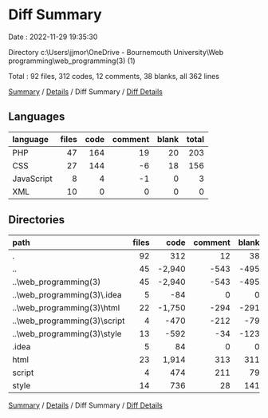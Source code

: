 # Diff Summary

Date : 2022-11-29 19:35:30

Directory c:\\Users\\jjmor\\OneDrive - Bournemouth University\\Web programming\\web_programming(3) (1)

Total : 92 files,  312 codes, 12 comments, 38 blanks, all 362 lines

[Summary](results.md) / [Details](details.md) / Diff Summary / [Diff Details](diff-details.md)

## Languages
| language | files | code | comment | blank | total |
| :--- | ---: | ---: | ---: | ---: | ---: |
| PHP | 47 | 164 | 19 | 20 | 203 |
| CSS | 27 | 144 | -6 | 18 | 156 |
| JavaScript | 8 | 4 | -1 | 0 | 3 |
| XML | 10 | 0 | 0 | 0 | 0 |

## Directories
| path | files | code | comment | blank | total |
| :--- | ---: | ---: | ---: | ---: | ---: |
| . | 92 | 312 | 12 | 38 | 362 |
| .. | 45 | -2,940 | -543 | -495 | -3,978 |
| ..\\web_programming(3) | 45 | -2,940 | -543 | -495 | -3,978 |
| ..\\web_programming(3)\\.idea | 5 | -84 | 0 | 0 | -84 |
| ..\\web_programming(3)\\html | 22 | -1,750 | -294 | -291 | -2,335 |
| ..\\web_programming(3)\\script | 4 | -470 | -212 | -79 | -761 |
| ..\\web_programming(3)\\style | 13 | -592 | -34 | -123 | -749 |
| .idea | 5 | 84 | 0 | 0 | 84 |
| html | 23 | 1,914 | 313 | 311 | 2,538 |
| script | 4 | 474 | 211 | 79 | 764 |
| style | 14 | 736 | 28 | 141 | 905 |

[Summary](results.md) / [Details](details.md) / Diff Summary / [Diff Details](diff-details.md)